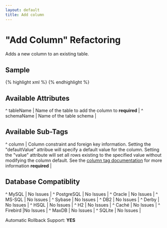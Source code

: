 ```yaml
---
layout: default
title: Add column
---
```


# "Add Column" Refactoring #

Adds a new column to an existing table.

## Sample ##

{% highlight xml %}
<addColumn tableName="person">
    <column name="firstname" type="varchar(255)"/>
</addColumn>
{% endhighlight %}

## Available Attributes ##

^ tableName  | Name of the table to add the column to **required** |
^ schemaName  | Name of the table schema  |


## Available Sub-Tags ##

^ column  | Column constraint and foreign key information. Setting the "defaultValue" attribue will specify a default value for the column.  Setting the "value" attribute will set all rows existing to the specified value without modifying the column default.  See the [ column tag documentation](column.html) for more information **required** |



## Database Compatiblity ##

^ MySQL  | No Issues  |
^ PostgreSQL  | No Issues  |
^ Oracle  | No Issues  |
^ MS-SQL  | No Issues  |
^ Sybase  | No Issues  |
^ DB2  | No Issues  |
^ Derby  | No Issues  |
^ HSQL  | No Issues  |
^ H2  | No Issues  |
^ Caché  | No Issues  |
^ Firebird  |No Issues  |
^ MaxDB	 | No Issues  |
^ SQLite  | No Issues  |

Automatic Rollback Support: **YES**
